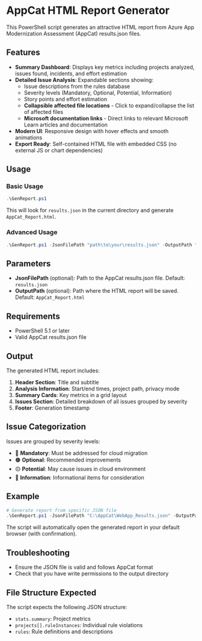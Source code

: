 # AppCat HTML Report Generator

This PowerShell script generates an attractive HTML report from Azure App Modernization Assessment (AppCat) results.json files.

## Features

- **Summary Dashboard**: Displays key metrics including projects analyzed, issues found, incidents, and effort estimation
- **Detailed Issue Analysis**: Expandable sections showing:
  - Issue descriptions from the rules database
  - Severity levels (Mandatory, Optional, Potential, Information)
  - Story points and effort estimation
  - **Collapsible affected file locations** - Click to expand/collapse the list of affected files
  - **Microsoft documentation links** - Direct links to relevant Microsoft Learn articles and documentation
- **Modern UI**: Responsive design with hover effects and smooth animations
- **Export Ready**: Self-contained HTML file with embedded CSS (no external JS or chart dependencies)

## Usage

### Basic Usage
```powershell
.\GenReport.ps1
```
This will look for `results.json` in the current directory and generate `AppCat_Report.html`.

### Advanced Usage
```powershell
.\GenReport.ps1 -JsonFilePath "path\to\your\results.json" -OutputPath "MyReport.html"
```

## Parameters

- **JsonFilePath** (optional): Path to the AppCat results.json file. Default: `results.json`
- **OutputPath** (optional): Path where the HTML report will be saved. Default: `AppCat_Report.html`

## Requirements

- PowerShell 5.1 or later
- Valid AppCat results.json file

## Output

The generated HTML report includes:

1. **Header Section**: Title and subtitle
2. **Analysis Information**: Start/end times, project path, privacy mode
3. **Summary Cards**: Key metrics in a grid layout
4. **Issues Section**: Detailed breakdown of all issues grouped by severity
5. **Footer**: Generation timestamp

## Issue Categorization

Issues are grouped by severity levels:
- 🔴 **Mandatory**: Must be addressed for cloud migration
- 🟠 **Optional**: Recommended improvements
- 🟡 **Potential**: May cause issues in cloud environment
- 🔵 **Information**: Informational items for consideration

## Example

```powershell
# Generate report from specific JSON file
.\GenReport.ps1 -JsonFilePath "C:\AppCat\WebApp_Results.json" -OutputPath "C:\Reports\WebApp_Assessment.html"
```

The script will automatically open the generated report in your default browser (with confirmation).

## Troubleshooting

- Ensure the JSON file is valid and follows AppCat format
- Check that you have write permissions to the output directory

## File Structure Expected

The script expects the following JSON structure:
- `stats.summary`: Project metrics
- `projects[].ruleInstances`: Individual rule violations
- `rules`: Rule definitions and descriptions
